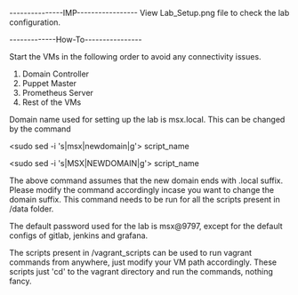 ---------------IMP-----------------
View Lab_Setup.png file to check the lab configuration.

-------------How-To----------------

Start the VMs in the following order to avoid any connectivity issues.

1. Domain Controller
2. Puppet Master
3. Prometheus Server
4. Rest of the VMs

Domain name used for setting up the lab is msx.local. This can be changed by the command

<sudo sed -i 's|msx|newdomain|g'> script_name 

<sudo sed -i 's|MSX|NEWDOMAIN|g'> script_name

The above command assumes that the new domain ends with .local suffix. Please modify the command accordingly incase you want to change the domain suffix.
This command needs to be run for all the scripts present in /data folder. 

The default password used for the lab is msx@9797, except for the default configs of gitlab, jenkins and grafana.

The scripts present in /vagrant_scripts can be used to run vagrant commands from anywhere, just modify your VM path accordingly.
These scripts just 'cd' to the vagrant directory and run the commands, nothing fancy.


